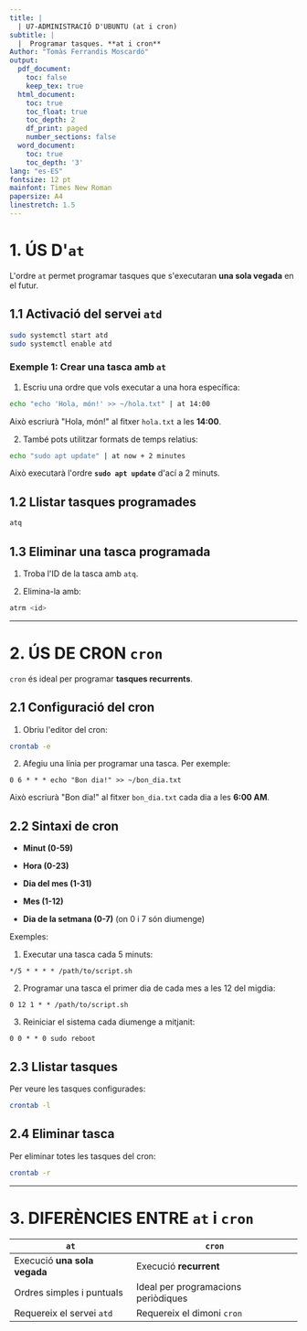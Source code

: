 ```yaml
---
title: |
  | U7-ADMINISTRACIÓ D'UBUNTU (at i cron)
subtitle: |
  |  Programar tasques. **at i cron**
Author: "Tomàs Ferrandis Moscardó"
output:
  pdf_document: 
    toc: false
    keep_tex: true
  html_document:
    toc: true
    toc_float: true
    toc_depth: 2
    df_print: paged
    number_sections: false
  word_document:
    toc: true
    toc_depth: '3'
lang: "es-ES"
fontsize: 12 pt
mainfont: Times New Roman
papersize: A4
linestretch: 1.5
---
```


# 1. ÚS D'`at`
L'ordre `at` permet programar tasques que s'executaran **una sola vegada** en el futur.

## 1.1 Activació del servei `atd`

```bash
sudo systemctl start atd
sudo systemctl enable atd
```

### Exemple 1: Crear una tasca amb `at`

1. Escriu una ordre que vols executar a una hora específica:

```bash
echo "echo 'Hola, món!' >> ~/hola.txt" | at 14:00
```

Això escriurà "Hola, món!" al fitxer `hola.txt` a les **14:00**.

2. També pots utilitzar formats de temps relatius:

```bash
echo "sudo apt update" | at now + 2 minutes
```
Això executarà l'ordre **`sudo apt update`** d'ací a 2 minuts.

## 1.2 Llistar tasques programades

```bash
atq
```

## 1.3 Eliminar una tasca programada

1. Troba l'ID de la tasca amb `atq`.  

2. Elimina-la amb:

```bash
atrm <id>
```

---

# 2. ÚS DE CRON `cron`
`cron` és ideal per programar **tasques recurrents**.

## 2.1 Configuració del cron

1. Obriu l'editor del cron:

```bash
crontab -e
```

2. Afegiu una línia per programar una tasca. Per exemple:

```
0 6 * * * echo "Bon dia!" >> ~/bon_dia.txt
```
Això escriurà "Bon dia!" al fitxer `bon_dia.txt` cada dia a les **6:00 AM**.

## 2.2 Sintaxi de cron

- **Minut (0-59)**  

- **Hora (0-23)**  

- **Dia del mes (1-31)**  

- **Mes (1-12)**  

- **Dia de la setmana (0-7)** (on 0 i 7 són diumenge)

Exemples:  

1. Executar una tasca cada 5 minuts:

```
*/5 * * * * /path/to/script.sh
```

2. Programar una tasca el primer dia de cada mes a les 12 del migdia:

```
0 12 1 * * /path/to/script.sh
```

3. Reiniciar el sistema cada diumenge a mitjanit:

```
0 0 * * 0 sudo reboot
```

## 2.3 Llistar tasques

Per veure les tasques configurades:

```bash
crontab -l
```

## 2.4 Eliminar tasca

Per eliminar totes les tasques del cron:

```bash
crontab -r
```

---

# 3. DIFERÈNCIES ENTRE `at` i `cron`

| **`at`**                 | **`cron`**               |
|--------------------------|--------------------------|
| Execució **una sola vegada** | Execució **recurrent** |
| Ordres simples i puntuals  | Ideal per programacions periòdiques |
| Requereix el servei `atd` | Requereix el dimoni `cron` |

